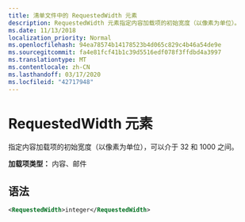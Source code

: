 ```yaml
---
title: 清单文件中的 RequestedWidth 元素
description: RequestedWidth 元素指定内容加载项的初始宽度（以像素为单位）。
ms.date: 11/13/2018
localization_priority: Normal
ms.openlocfilehash: 94ea78574b14178523b4d065c829c4b46a54de9e
ms.sourcegitcommit: fa4e81fcf41b1c39d5516edf078f3ffdbd4a3997
ms.translationtype: MT
ms.contentlocale: zh-CN
ms.lasthandoff: 03/17/2020
ms.locfileid: "42717948"
---
```

# <a name="requestedwidth-element"></a>RequestedWidth 元素

指定内容加载项的初始宽度（以像素为单位），可以介于 32 和 1000 之间。

**加载项类型：** 内容、邮件

## <a name="syntax"></a>语法

```XML
<RequestedWidth>integer</RequestedWidth>
```

